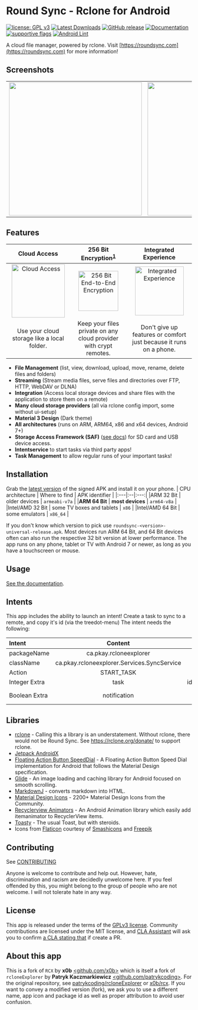 # Round Sync - Rclone for Android
[![license: GPL v3](https://img.shields.io/badge/License-GPLv3-blue.svg)](https://github.com/newhinton/Round-Sync/blob/master/LICENSE) [![Latest Downloads](https://img.shields.io/github/downloads/newhinton/round-sync/latest/total
)](https://github.com/newhinton/Round-Sync/releases) [![GitHub release](https://img.shields.io/github/v/release/newhinton/Round-Sync?include_prereleases)](https://github.com/newhinton/Round-Sync/releases/latest)
[![Documentation](https://img.shields.io/badge/Documentation-roundsync.com-4aad4e)](https://roundsync.com) [![supportive flags](https://img.shields.io/badge/support-🇺🇦_🏳️‍⚧_🏳️‍🌈-4aad4e)](https://roundsync.com)
[![Android Lint](https://github.com/newhinton/Round-Sync/actions/workflows/lint.yml/badge.svg)](https://github.com/newhinton/Round-Sync/actions/workflows/lint.yml)

A cloud file manager, powered by rclone.
Visit [https://roundsync.com](https://roundsync.com) for more information!


## Screenshots
<table>
  <tr style="border:none">
    <td style="border:none">
      <img src="fastlane/metadata/android/en-US/images/phoneScreenshots/1.jpg" width="360vh" />
    </td>
    <td style="border:none">
      <img src="fastlane/metadata/android/en-US/images/phoneScreenshots/2.jpg" width="360vh" />
    </td>
    <td style="border:none">
      <img src="fastlane/metadata/android/en-US/images/phoneScreenshots/3.jpg" width="360vh" />
    </td>
  </tr>
</table>


## Features
|                                                            Cloud Access                                                             |                                    256 Bit Encryption<sup>[1](https://rclone.org/crypt/#file-encryption)</sup>                                     |                                                         Integrated Experience                                                         |
|:-----------------------------------------------------------------------------------------------------------------------------------:|:--------------------------------------------------------------------------------------------------------------------------------------------------:|:-------------------------------------------------------------------------------------------------------------------------------------:|
| <img src="https://github.com/newhinton/Round-Sync/blob/master/docs/cloud-computing.png?raw=true" alt="Cloud Access" width="144" />  | <img src="https://github.com/newhinton/Round-Sync/blob/master/docs/locked-padlock.png?raw=true" alt="256 Bit End-to-End Encryption" width="108" /> | <img src="https://github.com/newhinton/Round-Sync/blob/master/docs/smartphone.png?raw=true" alt="Integrated Experience" width="132"/> |
|                                             Use your cloud storage like a local folder.                                             |                                         Keep your files private on any cloud provider with crypt remotes.                                          |                                  Don't give up features or comfort just because it runs on a phone.                                   |

- **File Management** (list, view, download, upload, move, rename, delete files and folders)
- **Streaming** (Stream media files, serve files and directories over FTP, HTTP, WebDAV or DLNA)
- **Integration** (Access local storage devices and share files with the application to store them on a remote)
- **Many cloud storage providers** (all via rclone config import, some without ui-setup)
- **Material 3 Design** (Dark theme)
- **All architectures** (runs on ARM, ARM64, x86 and x64 devices, Android 7+)
- **Storage Access Framework (SAF)** ([see docs](https://roundsync.com/usage/saf.html)) for SD card and USB device access.
- **Intentservice** to start tasks via third party apps!
- **Task Management** to allow regular runs of your important tasks!


## Installation
Grab the [latest version](https://github.com/newhinton/Round-Sync/releases/latest) of the signed APK and install it on your phone.
| CPU architecture | Where to find | APK identifier |
|:---|:--|:---:|
|ARM 32 Bit | older devices | ```armeabi-v7a``` |
|**ARM 64 Bit** | **most devices** | ```arm64-v8a``` |
|Intel/AMD 32 Bit | some TV boxes and tablets | ```x86``` |
|Intel/AMD 64 Bit | some emulators | ```x86_64``` |

If you don't know which version to pick use ```roundsync-<version>-universal-release.apk```. Most devices run ARM 64 Bit, and 64 Bit devices often can also run the respective 32 bit version at lower performance. The app runs on any phone, tablet or TV with Android 7 or newer, as long as you have a touchscreen or mouse.


## Usage
[See the documentation](https://roundsync.com/).


## Intents
This app includes the ability to launch an intent! Create a task to sync to a remote, and copy it's id (via the treedot-menu)
The intent needs the following:

| Intent          |                   Content                   |                 |
|:----------------|:-------------------------------------------:|----------------:|
| packageName     |           ca.pkay.rcloneexplorer            |                 |
| className       | ca.pkay.rcloneexplorer.Services.SyncService |                 |
| Action          |                 START_TASK                  |                 |
| Integer Extra   |                    task                     |        idOfTask |
| Boolean Extra   |                notification                 |   true or false |


## Libraries
- [rclone](https://github.com/rclone/rclone) - Calling this a library is an understatement. Without rclone, there would not be Round Sync. See https://rclone.org/donate/ to support rclone.
- [Jetpack AndroidX](https://developer.android.com/license)
- [Floating Action Button SpeedDial](https://github.com/leinardi/FloatingActionButtonSpeedDial) - A Floating Action Button Speed Dial implementation for Android that follows the Material Design specification.
- [Glide](https://github.com/bumptech/glide) - An image loading and caching library for Android focused on smooth scrolling.
- [MarkdownJ](https://github.com/myabc/markdownj) - converts markdown into HTML.
- [Material Design Icons](https://github.com/Templarian/MaterialDesign) - 2200+ Material Design Icons from the Community.
- [Recyclerview Animators](https://github.com/wasabeef/recyclerview-animators) - An Android Animation library which easily add itemanimator to RecyclerView items.
- [Toasty](https://github.com/GrenderG/Toasty) - The usual Toast, but with steroids.
- Icons from [Flaticon](https://www.flaticon.com) courtesy of [Smashicons](https://www.flaticon.com/authors/smashicons) and [Freepik](https://www.flaticon.com/authors/freepik)


## Contributing
See [CONTRIBUTING](./CONTRIBUTING.md)

Anyone is welcome to contribute and help out. However, hate, discrimination and racism are decidedly unwelcome here. If you feel offended by this, you might belong to the group of people who are not welcome. I will not tolerate hate in any way.


## License
This app is released under the terms of the [GPLv3 license](https://github.com/newhinton/extract/blob/master/LICENSE). Community contributions are licensed under the MIT license, and [CLA Assistant](https://cla-assistant.io/) will ask you to confirm [a CLA stating that](https://gist.githubusercontent.com/x0b/889f037d76706fc9e3ab8ee1c047841b/raw/67c028b19e33111428904558cfda0c01039d1574/rcloneExplorer-cla-202001) if create a PR.


## About this app
This is a fork of `RCX` by **x0b** [<github.com/x0b>](https://github.com/x0b) which is itself a fork of `rcloneExplorer` by **Patryk Kaczmarkiewicz** [<github.com/patrykcoding>](https://github.com/patrykcoding). For the original repository, see [patrykcoding/rcloneExplorer](https://github.com/patrykcoding/rcloneExplorer) or [x0b/rcx](https://github.com/x0b/rcx). If you want to convey a modified version (fork), we ask you to use a different name, app icon and package id as well as proper attribution to avoid user confusion.
